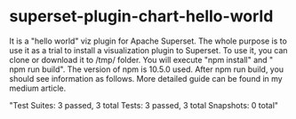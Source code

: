 # superset-plugin-chart-hello-world
It is a "hello world" viz plugin for  Apache Superset. The whole purpose is to use it as a trial to install a visualization plugin to Superset.
To use it, you can clone or download it to /tmp/ folder. You will execute "npm install" and " npm run build". The version of npm is 10.5.0 used.
After npm run build, you should see information as follows. More detailed guide can be found in my medium article. 

"Test Suites: 3 passed, 3 total
Tests:       3 passed, 3 total
Snapshots:   0 total"
